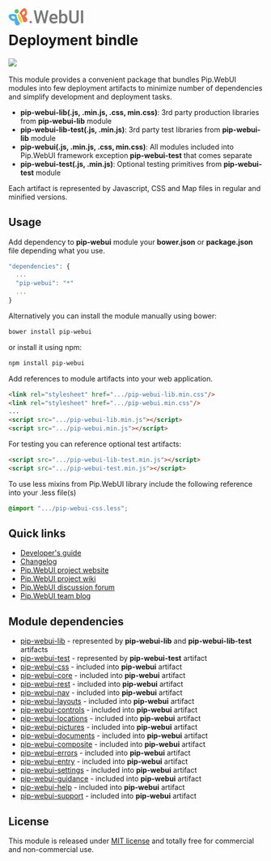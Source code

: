 # <img src="https://github.com/pip-webui/pip-webui/blob/master/doc/Logo.png" alt="Pip.WebUI Logo" style="max-width:30%"> <br/> Deployment bindle

![](https://img.shields.io/badge/license-MIT-blue.svg)

This module provides a convenient package that bundles Pip.WebUI modules into few deployment artifacts 
to minimize number of dependencies and simplify development and deployment tasks. 

* **pip-webui-lib(.js, .min.js, .css, min.css)**: 3rd party production libraries from **pip-webui-lib** module
* **pip-webui-lib-test(.js, .min.js)**: 3rd party test libraries from **pip-webui-lib** module
* **pip-webui(.js, .min.js, .css, min.css)**: All modules included into Pip.WebUI framework exception **pip-webui-test** that comes separate
* **pip-webui-test(.js, .min.js)**: Optional testing primitives from **pip-webui-test** module

Each artifact is represented by Javascript, CSS and Map files in regular and minified versions.

## Usage

Add dependency to **pip-webui** module your **bower.json** or **package.json** file depending what you use.
```javascript
"dependencies": {
  ...
  "pip-webui": "*"
  ...
}
```

Alternatively you can install the module manually using bower:
```bash
bower install pip-webui
```

or install it using npm:
```bash
npm install pip-webui
```

Add references to module artifacts into your web application.
```html
<link rel="stylesheet" href=".../pip-webui-lib.min.css"/>
<link rel="stylesheet" href=".../pip-webui.min.css"/>
...
<script src=".../pip-webui-lib.min.js"></script>
<script src=".../pip-webui.min.js"></script>
```

For testing you can reference optional test artifacts:
```html
<script src=".../pip-webui-lib-test.min.js"></script>
<script src=".../pip-webui-test.min.js"></script>
```

To use less mixins from Pip.WebUI library include the following reference into your .less file(s)
```css
@import ".../pip-webui-css.less";
```

## Quick links

- [Developer's guide](doc/DevelopersGuide.md)
- [Changelog](CHANGELOG.md)
- [Pip.WebUI project website](http://www.pipwebui.org)
- [Pip.WebUI project wiki](https://github.com/pip-webui/pip-webui/wiki)
- [Pip.WebUI discussion forum](https://groups.google.com/forum/#!forum/pip-webui)
- [Pip.WebUI team blog](https://pip-webui.blogspot.com/)

## <a name="dependencies"></a>Module dependencies

* <a href="https://github.com/pip-webui/pip-webui-lib">pip-webui-lib</a> - represented by **pip-webui-lib** and **pip-webui-lib-test** artifacts
* <a href="https://github.com/pip-webui/pip-webui-css">pip-webui-test</a> - represented by **pip-webui-test** artifact
* <a href="https://github.com/pip-webui/pip-webui-css">pip-webui-css</a> - included into **pip-webui** artifact
* <a href="https://github.com/pip-webui/pip-webui-core">pip-webui-core</a> - included into **pip-webui** artifact
* <a href="https://github.com/pip-webui/pip-webui-rest">pip-webui-rest</a> - included into **pip-webui** artifact
* <a href="https://github.com/pip-webui/pip-webui-nav">pip-webui-nav</a> - included into **pip-webui** artifact
* <a href="https://github.com/pip-webui/pip-webui-layouts">pip-webui-layouts</a> - included into **pip-webui** artifact
* <a href="https://github.com/pip-webui/pip-webui-controls">pip-webui-controls</a> - included into **pip-webui** artifact
* <a href="https://github.com/pip-webui/pip-webui-locations">pip-webui-locations</a> - included into **pip-webui** artifact
* <a href="https://github.com/pip-webui/pip-webui-pictures">pip-webui-pictures</a> - included into **pip-webui** artifact
* <a href="https://github.com/pip-webui/pip-webui-documents">pip-webui-documents</a> - included into **pip-webui** artifact
* <a href="https://github.com/pip-webui/pip-webui-composite">pip-webui-composite</a> - included into **pip-webui** artifact
* <a href="https://github.com/pip-webui/pip-webui-errors">pip-webui-errors</a> - included into **pip-webui** artifact
* <a href="https://github.com/pip-webui/pip-webui-entry">pip-webui-entry</a> - included into **pip-webui** artifact
* <a href="https://github.com/pip-webui/pip-webui-settings">pip-webui-settings</a> - included into **pip-webui** artifact
* <a href="https://github.com/pip-webui/pip-webui-guidance">pip-webui-guidance</a> - included into **pip-webui** artifact
* <a href="https://github.com/pip-webui/pip-webui-help">pip-webui-help</a> - included into **pip-webui** artifact
* <a href="https://github.com/pip-webui/pip-webui-support">pip-webui-support</a> - included into **pip-webui** artifact

## <a name="license"></a>License

This module is released under [MIT license](License) and totally free for commercial and non-commercial use.
